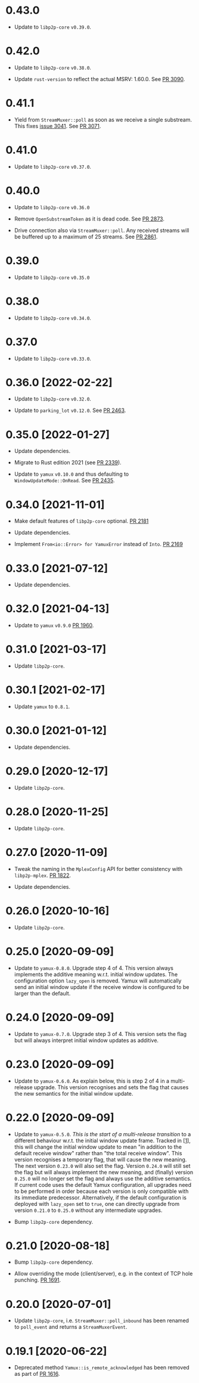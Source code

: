 # 0.43.0

- Update to `libp2p-core` `v0.39.0`.

# 0.42.0

- Update to `libp2p-core` `v0.38.0`.

- Update `rust-version` to reflect the actual MSRV: 1.60.0. See [PR 3090].

[PR 3090]: https://github.com/libp2p/rust-libp2p/pull/3090

# 0.41.1

- Yield from `StreamMuxer::poll` as soon as we receive a single substream.
  This fixes [issue 3041].
  See [PR 3071].

[PR 3071]: https://github.com/libp2p/rust-libp2p/pull/3071/
[issue 3041]: https://github.com/libp2p/rust-libp2p/issues/3041/

# 0.41.0

- Update to `libp2p-core` `v0.37.0`.

# 0.40.0

- Update to `libp2p-core` `v0.36.0`

- Remove `OpenSubstreamToken` as it is dead code. See [PR 2873].

- Drive connection also via `StreamMuxer::poll`. Any received streams will be buffered up to a maximum of 25 streams.
  See [PR 2861].

[PR 2873]: https://github.com/libp2p/rust-libp2p/pull/2873/
[PR 2861]: https://github.com/libp2p/rust-libp2p/pull/2861/

# 0.39.0

- Update to `libp2p-core` `v0.35.0`

# 0.38.0

- Update to `libp2p-core` `v0.34.0`.

# 0.37.0

- Update to `libp2p-core` `v0.33.0`.

# 0.36.0 [2022-02-22]

- Update to `libp2p-core` `v0.32.0`.

- Update to `parking_lot` `v0.12.0`. See [PR 2463].

[PR 2463]: https://github.com/libp2p/rust-libp2p/pull/2463/

# 0.35.0 [2022-01-27]

- Update dependencies.

- Migrate to Rust edition 2021 (see [PR 2339]).

- Update to `yamux` `v0.10.0` and thus defaulting to `WindowUpdateMode::OnRead`.
  See [PR 2435].

[PR 2339]: https://github.com/libp2p/rust-libp2p/pull/2339
[PR 2435]: https://github.com/libp2p/rust-libp2p/pull/2435

# 0.34.0 [2021-11-01]

- Make default features of `libp2p-core` optional.
  [PR 2181](https://github.com/libp2p/rust-libp2p/pull/2181)

- Update dependencies.

- Implement `From<io::Error> for YamuxError` instead of `Into`.
  [PR 2169](https://github.com/libp2p/rust-libp2p/pull/2169)

# 0.33.0 [2021-07-12]

- Update dependencies.

# 0.32.0 [2021-04-13]

- Update to `yamux` `v0.9.0` [PR
  1960](https://github.com/libp2p/rust-libp2p/pull/1960).

# 0.31.0 [2021-03-17]

- Update `libp2p-core`.

# 0.30.1 [2021-02-17]

- Update `yamux` to `0.8.1`.

# 0.30.0 [2021-01-12]

- Update dependencies.

# 0.29.0 [2020-12-17]

- Update `libp2p-core`.

# 0.28.0 [2020-11-25]

- Update `libp2p-core`.

# 0.27.0 [2020-11-09]

- Tweak the naming in the `MplexConfig` API for better
  consistency with `libp2p-mplex`.
  [PR 1822](https://github.com/libp2p/rust-libp2p/pull/1822).

- Update dependencies.

# 0.26.0 [2020-10-16]

- Update `libp2p-core`.

# 0.25.0 [2020-09-09]

- Update to `yamux-0.8.0`. Upgrade step 4 of 4. This version always implements
  the additive meaning w.r.t. initial window updates. The configuration option
  `lazy_open` is removed. Yamux will automatically send an initial window update
  if the receive window is configured to be larger than the default.

# 0.24.0 [2020-09-09]

- Update to `yamux-0.7.0`. Upgrade step 3 of 4. This version sets the flag but will
  always interpret initial window updates as additive.

# 0.23.0 [2020-09-09]

- Update to `yamux-0.6.0`. As explain below, this is step 2 of 4 in a multi-release
  upgrade. This version recognises and sets the flag that causes the new semantics
  for the initial window update.

# 0.22.0 [2020-09-09]

- Update to `yamux-0.5.0`. *This is the start of a multi-release transition* to a
  different behaviour w.r.t. the initial window update frame. Tracked in [[1]],
  this will change the initial window update to mean "in addition to the default
  receive window" rather than "the total receive window". This version recognises
  a temporary flag, that will cause the new meaning. The next version `0.23.0`
  will also set the flag. Version `0.24.0` will still set the flag but will always
  implement the new meaning, and (finally) version `0.25.0` will no longer set the
  flag and always use the additive semantics. If current code uses the default
  Yamux configuration, all upgrades need to be performed in order because each
  version is only compatible with its immediate predecessor. Alternatively, if the
  default configuration is deployed with `lazy_open` set to `true`, one can
  directly upgrade from version `0.21.0` to `0.25.0` without any intermediate
  upgrades.

- Bump `libp2p-core` dependency.

[1]: https://github.com/paritytech/yamux/issues/92

# 0.21.0 [2020-08-18]

- Bump `libp2p-core` dependency.

- Allow overriding the mode (client/server), e.g. in the context
of TCP hole punching. [PR 1691](https://github.com/libp2p/rust-libp2p/pull/1691).

# 0.20.0 [2020-07-01]

- Update `libp2p-core`, i.e. `StreamMuxer::poll_inbound` has been renamed
  to `poll_event` and returns a `StreamMuxerEvent`.

# 0.19.1 [2020-06-22]

- Deprecated method `Yamux::is_remote_acknowledged` has been removed
  as part of [PR 1616](https://github.com/libp2p/rust-libp2p/pull/1616).

